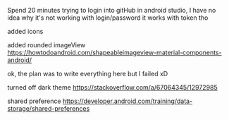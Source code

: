 Spend 20 minutes trying to login into gitHub in android studio,
I have no idea why it's not working with login/password
it works with token tho

added icons 

added rounded imageView 
https://howtodoandroid.com/shapeableimageview-material-components-android/

ok, the plan was to write everything here but I failed xD

turned off dark theme 
https://stackoverflow.com/a/67064345/12972985

shared preference 
https://developer.android.com/training/data-storage/shared-preferences



